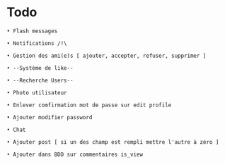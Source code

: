 # Todo
	• Flash messages 

	• Notifications /!\

	• Gestion des ami(e)s [ ajouter, accepter, refuser, supprimer ]

	• --Système de like--

	• --Recherche Users--

	• Photo utilisateur

	• Enlever comfirmation mot de passe sur edit profile

	• Ajouter modifier password

	• Chat

	• Ajouter post [ si un des champ est rempli mettre l'autre à zéro ]

	• Ajouter dans BDD sur commentaires is_view